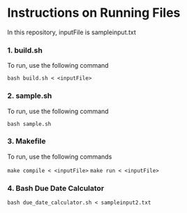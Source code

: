 # Instructions on Running Files

In this repository, inputFile is sampleinput.txt

### 1. build.sh
To run, use the following command 

`bash build.sh < <inputFile>`

### 2. sample.sh
To run, use the following command 

`bash sample.sh`

### 3. Makefile
To run, use the following commands

`make compile < <inputFile>`
`make run < <inputFile>`

### 4. Bash Due Date Calculator

`bash due_date_calculator.sh < sampleinput2.txt`



